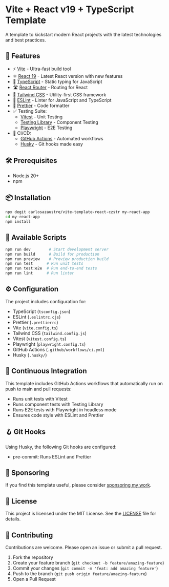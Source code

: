 # Vite + React v19 + TypeScript Template

A template to kickstart modern React projects with the latest technologies and best practices.

## 🚀 Features

- ⚡️ [Vite](https://vitejs.dev/) - Ultra-fast build tool
- ⚛️ [React 19](https://react.dev/) - Latest React version with new features
- 📝 [TypeScript](https://www.typescriptlang.org/) - Static typing for JavaScript
- 🛣️ [React Router](https://reactrouter.com/) - Routing for React
- 💅 [Tailwind CSS](https://tailwindcss.com/) - Utility-first CSS framework
- 📏 [ESLint](https://eslint.org/) - Linter for JavaScript and TypeScript
- 💖 [Prettier](https://prettier.io/) - Code formatter
- ✅ Testing Suite:
  - [Vitest](https://vitest.dev/) - Unit Testing
  - [Testing Library](https://testing-library.com/) - Component Testing
  - [Playwright](https://playwright.dev/) - E2E Testing
- 🔄 CI/CD:
  - [GitHub Actions](https://github.com/features/actions) - Automated workflows
  - [Husky](https://typicode.github.io/husky/) - Git hooks made easy

## 🛠️ Prerequisites

- Node.js 20+
- npm

## 📦 Installation

```bash
npx degit carlosazaustre/vite-template-react-czstr my-react-app
cd my-react-app
npm install
```

## 🚀 Available Scripts

```bash
npm run dev        # Start development server
npm run build      # Build for production
npm run preview    # Preview production build
npm run test      # Run unit tests
npm run test:e2e  # Run end-to-end tests
npm run lint      # Run linter
```

## ⚙️ Configuration

The project includes configuration for:

- TypeScript (`tsconfig.json`)
- ESLint (`.eslintrc.cjs`)
- Prettier (`.prettierrc`)
- Vite (`vite.config.ts`)
- Tailwind CSS (`tailwind.config.js`)
- Vitest (`vitest.config.ts`)
- Playwright (`playwright.config.ts`)
- GitHub Actions (`.github/workflows/ci.yml`)
- Husky (`.husky/`)

## 🔄 Continuous Integration

This template includes GitHub Actions workflows that automatically run on push to main and pull requests:

- Runs unit tests with Vitest
- Runs component tests with Testing Library
- Runs E2E tests with Playwright in headless mode
- Ensures code style with ESLint and Prettier

## 🪝 Git Hooks

Using Husky, the following Git hooks are configured:

- pre-commit: Runs ESLint and Prettier

## 💝 Sponsoring

If you find this template useful, please consider [sponsoring my work](https://github.com/sponsors/carlosazaustre).

## 📝 License

This project is licensed under the MIT License. See the [LICENSE](LICENSE) file for details.

## 🤝 Contributing

Contributions are welcome. Please open an issue or submit a pull request.

1. Fork the repository
2. Create your feature branch (`git checkout -b feature/amazing-feature`)
3. Commit your changes (`git commit -m 'feat: add amazing feature'`)
4. Push to the branch (`git push origin feature/amazing-feature`)
5. Open a Pull Request
